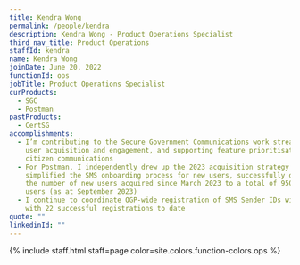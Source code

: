 ```yaml
---
title: Kendra Wong
permalink: /people/kendra
description: Kendra Wong - Product Operations Specialist
third_nav_title: Product Operations
staffId: kendra
name: Kendra Wong
joinDate: June 20, 2022
functionId: ops
jobTitle: Product Operations Specialist
curProducts:
  - SGC
  - Postman
pastProducts:
  - CertSG
accomplishments:
  - I’m contributing to the Secure Government Communications work stream through
    user acquisition and engagement, and supporting feature prioritisation and
    citizen communications
  - For Postman, I independently drew up the 2023 acquisition strategy and
    simplified the SMS onboarding process for new users, successfully doubling
    the number of new users acquired since March 2023 to a total of 9500 Postman
    users (as at September 2023)
  - I continue to coordinate OGP-wide registration of SMS Sender IDs with SGNIC,
    with 22 successful registrations to date
quote: ""
linkedinId: ""
---
```


{% include staff.html staff=page color=site.colors.function-colors.ops %}
